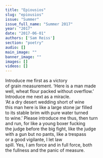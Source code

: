 ```yaml
---
title: "Epiousios"
slug: "epiousios"
issue: "Summer"
issue_full_name: "Summer 2017"
year: "2017"
date: "2017-06-01"
authors: ['Sam Reiss']
section: "poetry"
audio: []
main_image: ""
banner_image: ""
images: []
videos: []
---
```

Introduce me first as a victory  
of grain measurement. ‘Here is a man made  
well, wheat flour packed without overflow.’  
Introduce me next as a miracle.  
‘At a dry desert wedding short of wine  
this man here is like a large stone jar filled  
to its stable brim with pure water turned  
to wine.’ Please introduce me thus, then turn  
and run, for like a young boxer fucking  
the judge before the big fight, like the judge  
with a gun but no pants, like a trespass  
or a good vigilante, I let law  
spill. Yes, I am force and in full force, both  
the fullness and the panic of measure.

